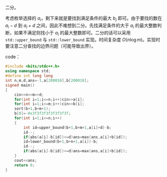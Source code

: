 二分。

考虑枚举选择的 $a_i$，剩下来就是要找到满足条件的最大 $b_j$ 即可。由于要找的数在 $a_i-d$ 到 $a_i+d$ 之间，因此不难想到二分。先找满足条件的大于 $a_i$ 的最大整数判断，如果不满足则找小于 $a_i$ 的最大整数即可。二分的话可以采用 `std::upper_bound` 与 `std::lower_bound` 实现。时间复杂度 $O(n\log m)$。实现时要注意二分查找的边界问题（可能导致出界）。

code：

```cpp
#include <bits/stdc++.h>
using namespace std;
#define int long long
int n,m,d,ans=-1,a[200010],b[200010];
signed main()
{
	cin>>n>>m>>d;
	for(int i=1;i<=n;i++)cin>>a[i];
	for(int i=1;i<=m;i++)cin>>b[i];
	sort(b+1,b+m+1);
	b[0]=-0x3f3f3f3f3f3f3f3f;
	for(int i=1;i<=n;i++)
	{
		int id=upper_bound(b+1,b+m+1,a[i]+d)-b;
		id--;
		if(abs(a[i]-b[id])<=d)ans=max(ans,a[i]+b[id]);
		id=lower_bound(b+1,b+n+1,a[i])-b;
		id--; 
		if(abs(a[i]-b[id])<=d)ans=max(ans,a[i]+b[id]);
	}
	cout<<ans;
	return 0;
}
```
